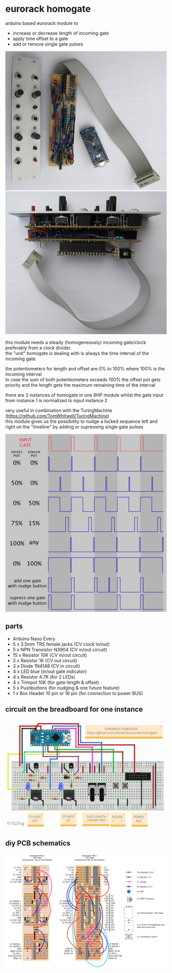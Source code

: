# eurorack homogate

arduino based eurorack module to  
 - increase or decrease length of incoming gate
 - apply time offset to a gate
 - add or remove single gate pulses

[![Eurorack DIY homogate disassembled](media/homogate-disassembled-1.jpg "Eurorack homogate disassembled")](https://github.com/othmar52/eurorack-homogate/blob/master/media/homogate-disassembled-1.jpg?raw=true)  
[![Eurorack DIY homogate assembled](media/homogate-assembled-1.jpg "Eurorack homogate assembled")](https://github.com/othmar52/eurorack-homogate/blob/master/media/homogate-assembled-1.jpg?raw=true)  

this module needs a steady (homogeneously) incoming gate/clock preferably from a clock divider.  
the "unit" homogate is dealing with is always the time interval of the incoming gate.  

the potentiometers for length and offset are 0% to 100% where 100% is the incoming interval  
In case the sum of both potentiometers exceeds 100% the offset pot gets priority and the length gets the maximum remaining time of the interval  

there are 2 instances of homogate in one 6HP module whilst the gate input from instance 1 is normalized to input instance 2  

very useful in combination with the TuringMachine (https://github.com/TomWhitwell/TuringMachine)  
this module gives us the possibility to nudge a locked sequence left and right on the "timeline" by adding or supressing single gate pulses  

[![Eurorack DIY homogate](media/homogate-demo.png "Eurorack homogate demo")](https://github.com/othmar52/eurorack-homogate/blob/master/media/homogate-demo.png?raw=true)  

## parts
 - Arduino Nano Every
 - 5 x 3.5mm TRS female jacks (CV clock in/out)
 - 5 x NPN Transistor N3904 (CV in/out circuit)
 - 15 x Resistor 10K (CV in/out circuit)
 - 2 x Resistor 1K (CV out circuit)
 - 3 x Diode 1N4148 (CV in circuit)
 - 4 x LED blue (in/out gate indicator)
 - 4 x Resistor 4.7K (for 2 LEDs)
 - 4 x Trimpot 10K (for gate length & offset)
 - 5 x Pushbuttons (for nudging & one future feature)
 - 1 x Box Header 10 pin or 16 pin (for connection to power BUS)
## circuit on the breadboard for one instance
[![Eurorack DIY homogate](media/arduino-eurorack-diy-homogate-circuit-schematics.png "Eurorack DIY homogate breadboard")](https://github.com/othmar52/eurorack-homogate/blob/master/media/arduino-eurorack-diy-homogate-circuit-schematics.png?raw=true)  

## diy PCB schematics
[![Eurorack DIY homogate PCB](media/homogate-pcb.png "Eurorack DIY homogate PCB")](https://github.com/othmar52/eurorack-homogate/blob/master/media/homogate-pcb.png?raw=true)  

